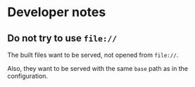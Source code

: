 # Developer notes

## Do not try to use `file://`

The built files want to be served, not opened from `file://`. 

Also, they want to be served with the same `base` path as in the configuration. 
